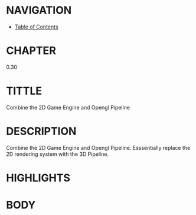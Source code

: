 # NAVIGATION
- [Table of Contents](..\Table_of_Contents.md)

# CHAPTER
0.30

# TITTLE
Combine the 2D Game Engine and Opengl Pipeline

# DESCRIPTION
Combine the 2D Game Engine and Opengl Pipeline. Esssentially replace the 2D rendering system with the 3D Pipeline.

# HIGHLIGHTS


# BODY
